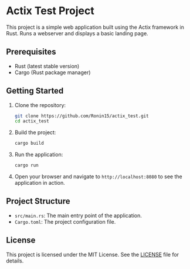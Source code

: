 # Actix Test Project

This project is a simple web application built using the Actix framework in Rust. Runs a webserver and displays a basic landing page.

## Prerequisites

- Rust (latest stable version)
- Cargo (Rust package manager)

## Getting Started

1. Clone the repository:
    ```sh
    git clone https://github.com/Ronin15/actix_test.git
    cd actix_test
    ```

2. Build the project:
    ```sh
    cargo build
    ```

3. Run the application:
    ```sh
    cargo run
    ```

4. Open your browser and navigate to `http://localhost:8080` to see the application in action.

## Project Structure

- `src/main.rs`: The main entry point of the application.
- `Cargo.toml`: The project configuration file.



## License

This project is licensed under the MIT License. See the [LICENSE](LICENSE) file for details.